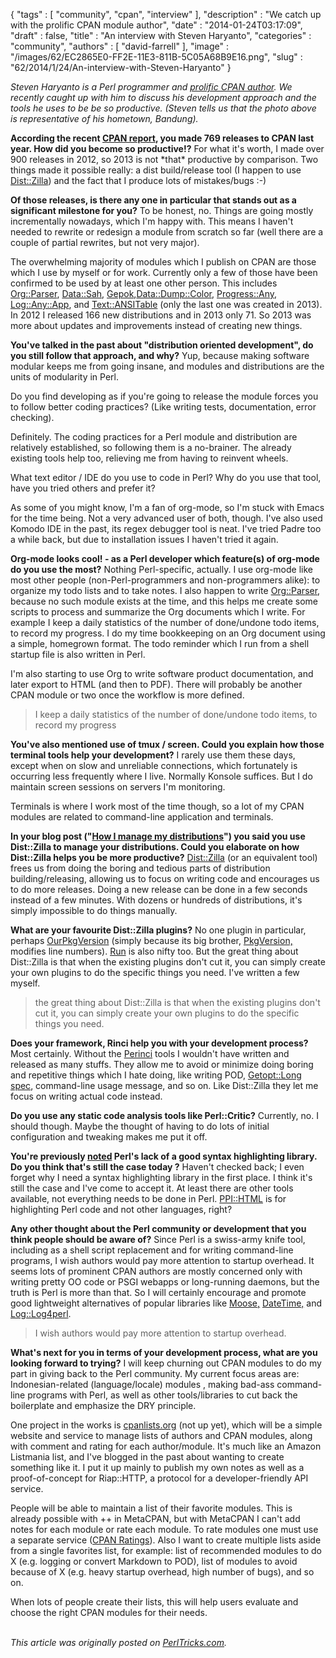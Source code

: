 {
   "tags" : [
      "community",
      "cpan",
      "interview"
   ],
   "description" : "We catch up with the prolific CPAN module author",
   "date" : "2014-01-24T03:17:09",
   "draft" : false,
   "title" : "An interview with Steven Haryanto",
   "categories" : "community",
   "authors" : [
      "david-farrell"
   ],
   "image" : "/images/62/EC2865E0-FF2E-11E3-811B-5C05A68B9E16.png",
   "slug" : "62/2014/1/24/An-interview-with-Steven-Haryanto"
}


*Steven Haryanto is a Perl programmer and [prolific CPAN author](https://metacpan.org/author/SHARYANTO). We recently caught up with him to discuss his development approach and the tools he uses to be be so productive. (Steven tells us that the photo above is representative of his hometown, Bandung).*

**According the recent [CPAN report](http://neilb.org/cpan-report/), you made 769 releases to CPAN last year. How did you become so productive!?**
 For what it's worth, I made over 900 releases in 2012, so 2013 is not \*that\* productive by comparison. Two things made it possible really: a dist build/release tool (I happen to use [Dist::Zilla](https://metacpan.org/pod/Dist::Zilla)) and the fact that I produce lots of mistakes/bugs :-)

**Of those releases, is there any one in particular that stands out as a significant milestone for you?**
 To be honest, no. Things are going mostly incrementally nowadays, which I'm happy with. This means I haven't needed to rewrite or redesign a module from scratch so far (well there are a couple of partial rewrites, but not very major).

The overwhelming majority of modules which I publish on CPAN are those which I use by myself or for work. Currently only a few of those have been confirmed to be used by at least one other person. This includes [Org::Parser](https://metacpan.org/pod/Org::Parser), [Data::Sah](https://metacpan.org/pod/Data:Sah), [Gepok](https://metacpan.org/pod/Gepok),[Data::Dump::Color](https://metacpan.org/pod/Data::Dump::Color), [Progress::Any](https://metacpan.org/pod/Progress::Any), [Log::Any::App](https://metacpan.org/pod/Log::Any::App), and [Text::ANSITable](https://metacpan.org/pod/Text::ANSITable) (only the last one was created in 2013). In 2012 I released 166 new distributions and in 2013 only 71. So 2013 was more about updates and improvements instead of creating new things.

**You've talked in the past about "distribution oriented development", do you still follow that approach, and why?**
 Yup, because making software modular keeps me from going insane, and modules and distributions are the units of modularity in Perl.

Do you find developing as if you're going to release the module forces you to follow better coding practices? (Like writing tests, documentation, error checking).

Definitely. The coding practices for a Perl module and distribution are relatively established, so following them is a no-brainer. The already existing tools help too, relieving me from having to reinvent wheels.

What text editor / IDE do you use to code in Perl? Why do you use that tool, have you tried others and prefer it?

As some of you might know, I'm a fan of org-mode, so I'm stuck with Emacs for the time being. Not a very advanced user of both, though. I've also used Komodo IDE in the past, its regex debugger tool is neat. I've tried Padre too a while back, but due to installation issues I haven't tried it again.

**Org-mode looks cool! - as a Perl developer which feature(s) of org-mode do you use the most?**
 Nothing Perl-specific, actually. I use org-mode like most other people (non-Perl-programmers and non-programmers alike): to organize my todo lists and to take notes. I also happen to write [Org::Parser](https://metacpan.org/pod/Org::Parser), because no such module exists at the time, and this helps me create some scripts to process and summarize the Org documents which I write. For example I keep a daily statistics of the number of done/undone todo items, to record my progress. I do my time bookkeeping on an Org document using a simple, homegrown format. The todo reminder which I run from a shell startup file is also written in Perl.

I'm also starting to use Org to write software product documentation, and later export to HTML (and then to PDF). There will probably be another CPAN module or two once the workflow is more defined.

> I keep a daily statistics of the number of done/undone todo items, to record my progress

**You've also mentioned use of tmux / screen. Could you explain how those terminal tools help your development?**
 I rarely use them these days, except when on slow and unreliable connections, which fortunately is occurring less frequently where I live. Normally Konsole suffices. But I do maintain screen sessions on servers I'm monitoring.

Terminals is where I work most of the time though, so a lot of my CPAN modules are related to command-line application and terminals.

**In your blog post ("[How I manage my distributions](http://blogs.perl.org/users/steven_haryanto/2013/10/how-i-manage-my-perl-distributions.html)") you said you use Dist::Zilla to manage your distributions. Could you elaborate on how Dist::Zilla helps you be more productive?**
 [Dist::Zilla](https://metacpan.org/pod/Dist::Zilla) (or an equivalent tool) frees us from doing the boring and tedious parts of distribution building/releasing, allowing us to focus on writing code and encourages us to do more releases. Doing a new release can be done in a few seconds instead of a few minutes. With dozens or hundreds of distributions, it's simply impossible to do things manually.

**What are your favourite Dist::Zilla plugins?**
 No one plugin in particular, perhaps [OurPkgVersion](https://metacpan.org/pod/Dist::Zilla::Plugin::OurPkgVersion) (simply because its big brother, [PkgVersion,](https://metacpan.org/pod/Dist::Zilla::Plugin::PkgVersion) modifies line numbers). [Run](https://metacpan.org/pod/Dist::Zilla::Plugin::Run) is also nifty too. But the great thing about Dist::Zilla is that when the existing plugins don't cut it, you can simply create your own plugins to do the specific things you need. I've written a few myself.

> the great thing about Dist::Zilla is that when the existing plugins don't cut it, you can simply create your own plugins to do the specific things you need.

**Does your framework, Rinci help you with your development process?**
 Most certainly. Without the [Perinci](https://metacpan.org/pod/Perinci) tools I wouldn't have written and released as many stuffs. They allow me to avoid or minimize doing boring and repetitive things which I hate doing, like writing POD, [Getopt::Long spec](https://metacpan.org/pod/Getopt::Long::Spec), command-line usage message, and so on. Like Dist::Zilla they let me focus on writing actual code instead.

**Do you use any static code analysis tools like Perl::Critic?**
 Currently, no. I should though. Maybe the thought of having to do lots of initial configuration and tweaking makes me put it off.

**You're previously [noted](http://blogs.perl.org/users/steven_haryanto/2012/11/the-sad-state-of-syntax-highlighting-libraries-on-cpan.html) Perl's lack of a good syntax highlighting library. Do you think that's still the case today ?**
 Haven't checked back; I even forget why I need a syntax highlighting library in the first place. I think it's still the case and I've come to accept it. At least there are other tools available, not everything needs to be done in Perl. [PPI::HTML](https://metacpan.org/pod/PPI::HTML) is for highlighting Perl code and not other languages, right?

**Any other thought about the Perl community or development that you think people should be aware of?**
 Since Perl is a swiss-army knife tool, including as a shell script replacement and for writing command-line programs, I wish authors would pay more attention to startup overhead. It seems lots of prominent CPAN authors are mostly concerned only with writing pretty OO code or PSGI webapps or long-running daemons, but the truth is Perl is more than that. So I will certainly encourage and promote good lightweight alternatives of popular libraries like [Moose,](https://metacpan.org/pod/Moose) [DateTime,](https://metacpan.org/pod/DateTime) and [Log::Log4perl](https://metacpan.org/pod/Log::Log4perl).

> I wish authors would pay more attention to startup overhead.

**What's next for you in terms of your development process, what are you looking forward to trying?**
 I will keep churning out CPAN modules to do my part in giving back to the Perl community. My current focus areas are: Indonesian-related (language/locale) modules , making bad-ass command-line programs with Perl, as well as other tools/libraries to cut back the boilerplate and emphasize the DRY principle.

One project in the works is [cpanlists.org](http://cpanlists.org/) (not up yet), which will be a simple website and service to manage lists of authors and CPAN modules, along with comment and rating for each author/module. It's much like an Amazon Listmania list, and I've blogged in the past about wanting to create something like it. I put it up mainly to publish my own notes as well as a proof-of-concept for Riap::HTTP, a protocol for a developer-friendly API service.

People will be able to maintain a list of their favorite modules. This is already possible with ++ in MetaCPAN, but with MetaCPAN I can't add notes for each module or rate each module. To rate modules one must use a separate service ([CPAN Ratings](http://cpanratings.perl.org/)). Also I want to create multiple lists aside from a single favorites list, for example: list of recommended modules to do X (e.g. logging or convert Markdown to POD), list of modules to avoid because of X (e.g. heavy startup overhead, high number of bugs), and so on.

When lots of people create their lists, this will help users evaluate and choose the right CPAN modules for their needs.

\
*This article was originally posted on [PerlTricks.com](http://perltricks.com).*
